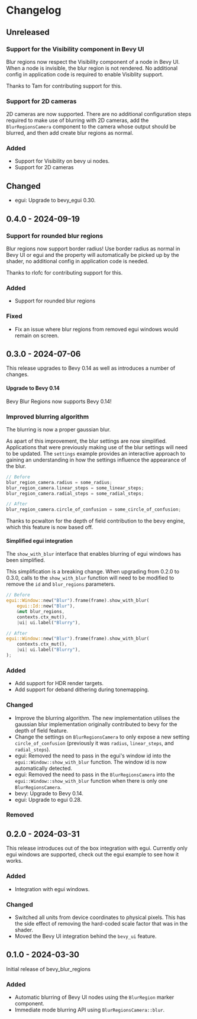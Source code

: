 # Changelog

## Unreleased

### Support for the Visibility component in Bevy UI

Blur regions now respect the Visibility component of a node in Bevy UI. When a node is invisible, the blur region is not rendered. No additional config in application code is required to enable Visiblity support.

Thanks to Tam for contributing support for this.

### Support for 2D cameras

2D cameras are now supported. There are no additional configuration steps required to make use of blurring with 2D cameras, add the `BlurRegionsCamera` component to the camera whose output should be blurred, and then add create blur regions as normal.

### Added

- Support for Visibility on bevy ui nodes.
- Support for 2D cameras

## Changed

- egui: Upgrade to bevy_egui 0.30.

## 0.4.0 - 2024-09-19

### Support for rounded blur regions

Blur regions now support border radius! Use border radius as normal in Bevy UI or egui and the property will automatically be picked up by the shader, no additional config in application code is needed.

Thanks to rlofc for contributing support for this.

### Added

- Support for rounded blur regions

### Fixed

- Fix an issue where blur regions from removed egui windows would remain on screen.

## 0.3.0 - 2024-07-06

This release upgrades to Bevy 0.14 as well as introduces a number of changes.

#### Upgrade to Bevy 0.14

Bevy Blur Regions now supports Bevy 0.14!

### Improved blurring algorithm

The blurring is now a proper gaussian blur.

As apart of this improvement, the blur settings are now simplified. Applications that were previously making use of the blur settings will need to be updated. The `settings` example provides an interactive approach to gaining an understanding in how the settings influence the appearance of the blur.

```rust
// Before
blur_region_camera.radius = some_radius;
blur_region_camera.linear_steps = some_linear_steps;
blur_region_camera.radial_steps = some_radial_steps;

// After
blur_region_camera.circle_of_confusion = some_circle_of_confusion;
```

Thanks to pcwalton for the depth of field contribution to the bevy engine, which this feature is now based off.

#### Simplified egui integration

The `show_with_blur` interface that enables blurring of egui windows has been simplified.

This simplification is a breaking change. When upgrading from 0.2.0 to 0.3.0, calls to the `show_with_blur` function will need to be modified to remove the `id` and `blur_regions` parameters.

```rust
// Before
egui::Window::new("Blur").frame(frame).show_with_blur(
    egui::Id::new("Blur"),
    &mut blur_regions,
    contexts.ctx_mut(),
    |ui| ui.label("Blurry"),

// After
egui::Window::new("Blur").frame(frame).show_with_blur(
    contexts.ctx_mut(),
    |ui| ui.label("Blurry"),
);
```

### Added

- Add support for HDR render targets.
- Add support for deband dithering during tonemapping.

### Changed

- Improve the blurring algorithm. The new implementation utilises the gaussian blur implementation originally contributed to bevy for the depth of field feature.
- Change the settings on `BlurRegionsCamera` to only expose a new setting `circle_of_confusion` (previously it was `radius`, `linear_steps`, and `radial_steps`).
- egui: Removed the need to pass in the egui's window id into the `egui::Window::show_with_blur` function. The window id is now automatically detected.
- egui: Removed the need to pass in the `BlurRegionsCamera` into the `egui::Window::show_with_blur` function when there is only one `BlurRegionsCamera`.
- bevy: Upgrade to Bevy 0.14.
- egui: Upgrade to egui 0.28.

### Removed

## 0.2.0 - 2024-03-31

This release introduces out of the box integration with egui. Currently only egui windows are supported, check out the egui example to see how it works.

### Added

- Integration with egui windows.

### Changed

- Switched all units from device coordinates to physical pixels. This has the side effect of removing the hard-coded scale factor that was in the shader.
- Moved the Bevy UI integration behind the `bevy_ui` feature.

## 0.1.0 - 2024-03-30

Initial release of bevy_blur_regions

### Added

- Automatic blurring of Bevy UI nodes using the `BlurRegion` marker component.
- Immediate mode blurring API using `BlurRegionsCamera::blur`.
